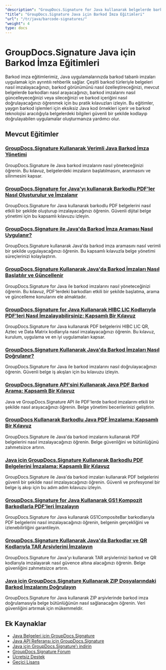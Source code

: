```yaml
---
"description": "GroupDocs.Signature for Java kullanarak belgelerde barkod imzalarını ekleme, arama, doğrulama ve yönetmeye yönelik adım adım eğitimler."
"title": "GroupDocs.Signature Java için Barkod İmza Eğitimleri"
"url": "/tr/java/barcode-signatures/"
"weight": 4
type: docs
---
```

# GroupDocs.Signature Java için Barkod İmza Eğitimleri

Barkod imza eğitimlerimiz, Java uygulamalarınızda barkod tabanlı imzaları uygulamak için ayrıntılı rehberlik sağlar. Çeşitli barkod türleriyle belgeleri nasıl imzalayacağınızı, barkod görünümünü nasıl özelleştireceğinizi, mevcut belgelerde barkodları nasıl arayacağınızı, barkod imzalarını nasıl güncelleyeceğinizi veya sileceğinizi ve barkod içeriğini nasıl doğrulayacağınızı öğrenmek için bu pratik kılavuzları izleyin. Bu eğitimler, yaygın barkod işlemleri için eksiksiz Java kod örnekleri içerir ve barkod teknolojisi aracılığıyla belgelerdeki bilgileri güvenli bir şekilde kodlayıp doğrulayabilen uygulamalar oluşturmanıza yardımcı olur.

## Mevcut Eğitimler

### [GroupDocs.Signature Kullanarak Verimli Java Barkod İmza Yönetimi](./java-barcode-signature-management-groupdocs-signature/)
GroupDocs.Signature ile Java barkod imzalarını nasıl yöneteceğinizi öğrenin. Bu kılavuz, belgelerdeki imzaların başlatılmasını, aranmasını ve silinmesini kapsar.

### [GroupDocs.Signature for Java'yı kullanarak Barkodlu PDF'ler Nasıl Oluşturulur ve İmzalanır](./create-sign-pdfs-groupdocs-barcode-java/)
GroupDocs.Signature for Java kullanarak barkodlu PDF belgelerini nasıl etkili bir şekilde oluşturup imzalayacağınızı öğrenin. Güvenli dijital belge yönetimi için bu kapsamlı kılavuzu izleyin.

### [GroupDocs.Signature ile Java'da Barkod İmza Araması Nasıl Uygulanır?](./implement-barcode-signature-search-groupdocs-signature-java/)
GroupDocs.Signature kullanarak Java'da barkod imza aramasını nasıl verimli bir şekilde uygulayacağınızı öğrenin. Bu kapsamlı kılavuzla belge yönetimi süreçlerinizi kolaylaştırın.

### [GroupDocs.Signature Kullanarak Java'da Barkod İmzaları Nasıl Başlatılır ve Güncellenir](./java-groupdocs-signature-barcode-initialize-update/)
GroupDocs.Signature for Java ile barkod imzalarını nasıl yöneteceğinizi öğrenin. Bu kılavuz, PDF'lerdeki barkodları etkili bir şekilde başlatma, arama ve güncelleme konularını ele almaktadır.

### [GroupDocs.Signature for Java Kullanarak HIBC LIC Kodlarıyla PDF'leri Nasıl İmzalayabilirsiniz: Kapsamlı Bir Kılavuz](./sign-pdfs-hibc-lic-codes-groupdocs-java/)
GroupDocs.Signature for Java kullanarak PDF belgelerini HIBC LIC QR, Aztec ve Data Matrix kodlarıyla nasıl imzalayacağınızı öğrenin. Bu kılavuz, kurulum, uygulama ve en iyi uygulamaları kapsar.

### [GroupDocs.Signature Kullanarak Java'da Barkod İmzaları Nasıl Doğrulanır?](./verify-barcode-signatures-groupdocs-signature-java/)
GroupDocs.Signature for Java ile barkod imzalarını nasıl doğrulayacağınızı öğrenin. Güvenli belge iş akışları için bu kılavuzu izleyin.

### [GroupDocs.Signature API'sini Kullanarak Java PDF Barkod Arama: Kapsamlı Bir Kılavuz](./java-pdf-barcode-search-groupdocs-signature-api/)
Java ve GroupDocs.Signature API ile PDF'lerde barkod imzalarını etkili bir şekilde nasıl arayacağınızı öğrenin. Belge yönetimi becerilerinizi geliştirin.

### [GroupDocs Kullanarak Barkodlu Java PDF İmzalama: Kapsamlı Bir Kılavuz](./java-pdf-signing-barcode-groupdocs/)
GroupDocs.Signature ile Java'da barkod imzalarını kullanarak PDF belgelerini nasıl imzalayacağınızı öğrenin. Belge güvenliğini ve bütünlüğünü zahmetsizce artırın.

### [Java için GroupDocs.Signature Kullanarak Barkodlu PDF Belgelerini İmzalama: Kapsamlı Bir Kılavuz](./sign-pdf-barcode-groupdocs-signature-java/)
GroupDocs.Signature ile Java'da barkod imzaları kullanarak PDF belgelerini güvenli bir şekilde nasıl imzalayacağınızı öğrenin. Güvenli ve profesyonel bir belge iş akışı için bu adım adım kılavuzu izleyin.

### [GroupDocs.Signature for Java Kullanarak GS1 Kompozit Barkodlarla PDF'leri İmzalayın](./sign-pdf-gs1compositebar-barcode-groupdocs-signature-java/)
GroupDocs.Signature for Java kullanarak GS1CompositeBar barkodlarıyla PDF belgelerini nasıl imzalayacağınızı öğrenin, belgenin gerçekliğini ve izlenebilirliğini garantileyin.

### [GroupDocs.Signature Kullanarak Java'da Barkodlar ve QR Kodlarıyla TAR Arşivlerini İmzalayın](./sign-tar-archives-barcode-qr-code-java/)
GroupDocs.Signature for Java'yı kullanarak TAR arşivlerinizi barkod ve QR kodlarıyla imzalayarak nasıl güvence altına alacağınızı öğrenin. Belge güvenliğini zahmetsizce artırın.

### [Java için GroupDocs.Signature Kullanarak ZIP Dosyalarındaki Barkod İmzalarını Doğrulayın](./verify-barcode-signatures-zip-groupdocs-signature-java/)
GroupDocs.Signature for Java kullanarak ZIP arşivlerinde barkod imza doğrulamasıyla belge bütünlüğünün nasıl sağlanacağını öğrenin. Veri güvenliğini artırmak için mükemmeldir.

## Ek Kaynaklar

- [Java Belgeleri için GroupDocs.Signature](https://docs.groupdocs.com/signature/java/)
- [Java API Referansı için GroupDocs.Signature](https://reference.groupdocs.com/signature/java/)
- [Java için GroupDocs.Signature'ı indirin](https://releases.groupdocs.com/signature/java/)
- [GroupDocs.Signature Forum](https://forum.groupdocs.com/c/signature)
- [Ücretsiz Destek](https://forum.groupdocs.com/)
- [Geçici Lisans](https://purchase.groupdocs.com/temporary-license/)